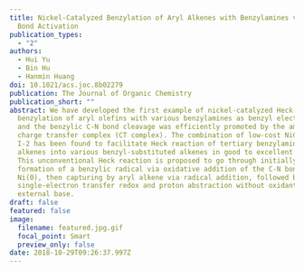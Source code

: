 ```yaml
---
title: Nickel-Catalyzed Benzylation of Aryl Alkenes with Benzylamines via C−N
  Bond Activation
publication_types:
  - "2"
authors:
  - Hui Yu
  - Bin Hu
  - Hanmin Huang
doi: 10.1021/acs.joc.8b02279
publication: The Journal of Organic Chemistry
publication_short: ""
abstract: We have developed the first example of nickel-catalyzed Heck-type
  benzylation of aryl olefins with various benzylamines as benzyl electrophiles,
  and the benzylic C-N bond cleavage was efficiently promoted by the amine-I-2
  charge transfer complex (CT complex). The combination of low-cost NiCl2 and
  I-2 has been found to facilitate Heck reaction of tertiary benzylamines and
  alkenes into various benzyl-substituted alkenes in good to excellent yields.
  This unconventional Heck reaction is proposed to go through initially the
  formation of a benzylic radical via oxidative addition of the C-N bond with
  Ni(0), then capturing by aryl alkene via radical addition, followed by
  single-electron transfer redox and proton abstraction without oxidant and
  external base.
draft: false
featured: false
image:
  filename: featured.jpg.gif
  focal_point: Smart
  preview_only: false
date: 2018-10-29T09:26:37.997Z
---
```

